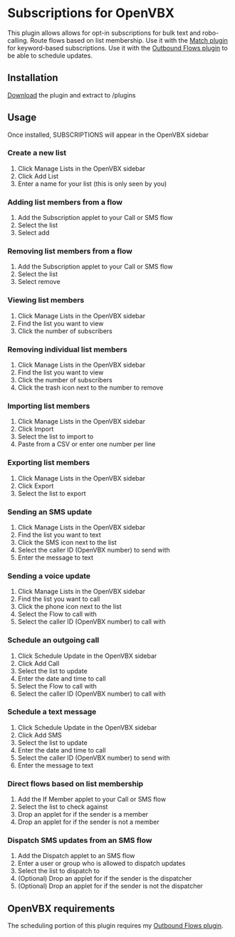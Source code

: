 # Subscriptions for OpenVBX

This plugin allows allows for opt-in subscriptions for bulk text and robo-calling. Route flows based on list membership. Use it with the [Match plugin][1] for keyword-based subscriptions. Use it with the [Outbound Flows plugin][2] to be able to schedule updates.

[1]: https://github.com/chadsmith/OpenVBX-Plugin-Match
[2]: https://github.com/chadsmith/OpenVBX-Plugin-Outbound

## Installation

[Download][3] the plugin and extract to /plugins

[3]: https://github.com/chadsmith/OpenVBX-Plugin-Subscriptions/archives/master

## Usage

Once installed, SUBSCRIPTIONS will appear in the OpenVBX sidebar

### Create a new list

1. Click Manage Lists in the OpenVBX sidebar
2. Click Add List
3. Enter a name for your list (this is only seen by you)

### Adding list members from a flow

1. Add the Subscription applet to your Call or SMS flow
2. Select the list
3. Select add

### Removing list members from a flow

1. Add the Subscription applet to your Call or SMS flow
2. Select the list
3. Select remove

### Viewing list members

1. Click Manage Lists in the OpenVBX sidebar
2. Find the list you want to view
3. Click the number of subscribers

### Removing individual list members

1. Click Manage Lists in the OpenVBX sidebar
2. Find the list you want to view
3. Click the number of subscribers
4. Click the trash icon next to the number to remove

### Importing list members

1. Click Manage Lists in the OpenVBX sidebar
2. Click Import
3. Select the list to import to
4. Paste from a CSV or enter one number per line

### Exporting list members

1. Click Manage Lists in the OpenVBX sidebar
2. Click Export
3. Select the list to export

### Sending an SMS update

1. Click Manage Lists in the OpenVBX sidebar
2. Find the list you want to text
3. Click the SMS icon next to the list
4. Select the caller ID (OpenVBX number) to send with
5. Enter the message to text

### Sending a voice update

1. Click Manage Lists in the OpenVBX sidebar
2. Find the list you want to call
3. Click the phone icon next to the list
4. Select the Flow to call with
5. Select the caller ID (OpenVBX number) to call with

### Schedule an outgoing call

1. Click Schedule Update in the OpenVBX sidebar
2. Click Add Call
3. Select the list to update
4. Enter the date and time to call
5. Select the Flow to call with
6. Select the caller ID (OpenVBX number) to call with

### Schedule a text message

1. Click Schedule Update in the OpenVBX sidebar
2. Click Add SMS
3. Select the list to update
4. Enter the date and time to call
5. Select the caller ID (OpenVBX number) to send with
6. Enter the message to text

### Direct flows based on list membership

1. Add the If Member applet to your Call or SMS flow
2. Select the list to check against
3. Drop an applet for if the sender is a member
4. Drop an applet for if the sender is not a member

### Dispatch SMS updates from an SMS flow

1. Add the Dispatch applet to an SMS flow
2. Enter a user or group who is allowed to dispatch updates
3. Select the list to dispatch to
3. (Optional) Drop an applet for if the sender is the dispatcher
4. (Optional) Drop an applet for if the sender is not the dispatcher

## OpenVBX requirements ##

The scheduling portion of this plugin requires my [Outbound Flows plugin][2].

[4]: https://github.com/chadsmith/OpenVBX
